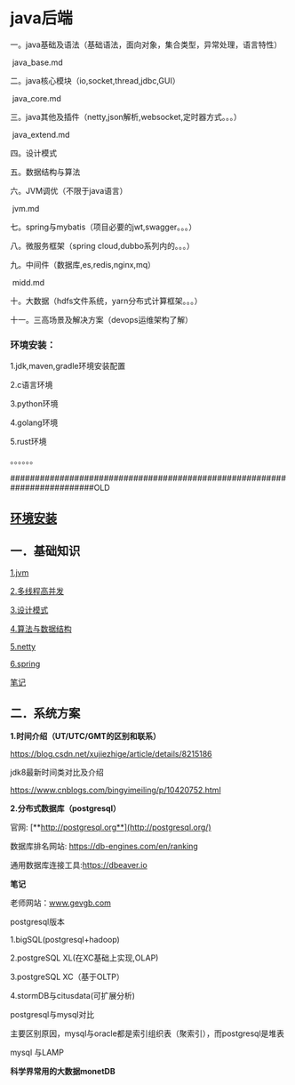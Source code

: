 # java后端

一。java基础及语法（基础语法，面向对象，集合类型，异常处理，语言特性）

​	java_base.md

二。java核心模块（io,socket,thread,jdbc,GUI）

​	java_core.md

三。java其他及插件（netty,json解析,websocket,定时器方式。。。）

​	java_extend.md

四。设计模式

五。数据结构与算法

六。JVM调优（不限于java语言）

​	jvm.md

七。spring与mybatis（项目必要的jwt,swagger。。。）

八。微服务框架（spring cloud,dubbo系列内的。。。）

九。中间件（数据库,es,redis,nginx,mq）

​	midd.md

十。大数据（hdfs文件系统，yarn分布式计算框架。。。）

十一。三高场景及解决方案（devops运维架构了解）



### 环境安装：

1.jdk,maven,gradle环境安装配置

2.c语言环境

3.python环境

4.golang环境

5.rust环境

。。。。。。

#########################################################################OLD

## [环境安装](env/index.md)

## 一．基础知识

[1.jvm](jvm/index.md)

[2.多线程高并发](juc/index.md)

[3.设计模式](design23/index.md)

[4.算法与数据结构](dsa/index.md)

[5.netty](netty/index.md)

[6.spring](spring/index.md)

[笔记](java_mark.md)

## 二．系统方案

**1.时间介绍（UT/UTC/GMT的区别和联系）**

https://blog.csdn.net/xujiezhige/article/details/8215186

jdk8最新时间类对比及介绍

https://www.cnblogs.com/bingyimeiling/p/10420752.html

**2.分布式数据库（postgresql）**

官网:  [**http://postgresql.org**](http://postgresql.org/)

数据库排名网站: https://db-engines.com/en/ranking

通用数据库连接工具:https://dbeaver.io

**笔记**

老师网站：www.gevgb.com

postgresql版本

1.bigSQL(postgresql+hadoop)

2.postgreSQL XL(在XC基础上实现,OLAP)

3.postgreSQL XC（基于OLTP）

4.stormDB与citusdata(可扩展分析)

postgresql与mysql对比

主要区别原因，mysql与oracle都是索引组织表（聚索引），而postgresql是堆表

mysql 与LAMP

**科学界常用的大数据monetDB**

